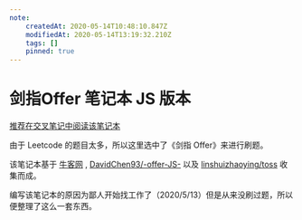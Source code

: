 ```yaml
---
note:
    createdAt: 2020-05-14T10:48:10.847Z
    modifiedAt: 2020-05-14T13:19:32.210Z
    tags: []
    pinned: true
---
```

# 剑指Offer 笔记本 JS 版本
[推荐在交叉笔记中阅读该笔记本](https://crossnote.app/?repo=https%3A%2F%2Fgithub.com%2Fshd101wyy%2Fjianzhi-offer-js.git&branch=master&filePath=README.md)
<!-- @crossnote.comment "id":"73ca1ec2-3416-437d-8b68-4379712c32b2" -->  
由于 Leetcode 的题目太多，所以这里选中了《剑指 Offer》来进行刷题。

该笔记本基于 [牛客网](https://www.nowcoder.com/ta/coding-interviews?asc=true&order=difficulty) , [DavidChen93/-offer-JS-](https://github.com/DavidChen93/-offer-JS-) 以及 [linshuizhaoying/toss](https://github.com/linshuizhaoying/toss) 收集而成。  


编写该笔记本的原因为鄙人开始找工作了（2020/5/13）但是从来没刷过题，所以便整理了这么一套东西。  